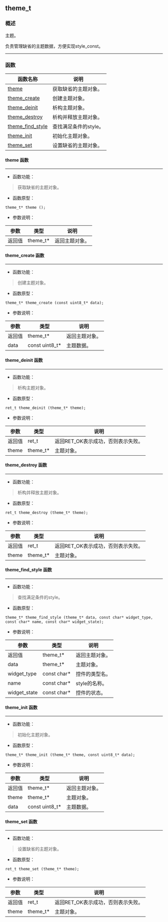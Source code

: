 ## theme\_t
### 概述
 主题。

 负责管理缺省的主题数据，方便实现style\_const。



----------------------------------
### 函数
<p id="theme_t_methods">

| 函数名称 | 说明 | 
| -------- | ------------ | 
| <a href="#theme_t_theme">theme</a> | 获取缺省的主题对象。 |
| <a href="#theme_t_theme_create">theme\_create</a> | 创建主题对象。 |
| <a href="#theme_t_theme_deinit">theme\_deinit</a> | 析构主题对象。 |
| <a href="#theme_t_theme_destroy">theme\_destroy</a> | 析构并释放主题对象。 |
| <a href="#theme_t_theme_find_style">theme\_find\_style</a> | 查找满足条件的style。 |
| <a href="#theme_t_theme_init">theme\_init</a> | 初始化主题对象。 |
| <a href="#theme_t_theme_set">theme\_set</a> | 设置缺省的主题对象。 |
#### theme 函数
-----------------------

* 函数功能：

> <p id="theme_t_theme"> 获取缺省的主题对象。



* 函数原型：

```
theme_t* theme ();
```

* 参数说明：

| 参数 | 类型 | 说明 |
| -------- | ----- | --------- |
| 返回值 | theme\_t* | 返回主题对象。 |
#### theme\_create 函数
-----------------------

* 函数功能：

> <p id="theme_t_theme_create"> 创建主题对象。




* 函数原型：

```
theme_t* theme_create (const uint8_t* data);
```

* 参数说明：

| 参数 | 类型 | 说明 |
| -------- | ----- | --------- |
| 返回值 | theme\_t* | 返回主题对象。 |
| data | const uint8\_t* | 主题数据。 |
#### theme\_deinit 函数
-----------------------

* 函数功能：

> <p id="theme_t_theme_deinit"> 析构主题对象。




* 函数原型：

```
ret_t theme_deinit (theme_t* theme);
```

* 参数说明：

| 参数 | 类型 | 说明 |
| -------- | ----- | --------- |
| 返回值 | ret\_t | 返回RET\_OK表示成功，否则表示失败。 |
| theme | theme\_t* | 主题对象。 |
#### theme\_destroy 函数
-----------------------

* 函数功能：

> <p id="theme_t_theme_destroy"> 析构并释放主题对象。




* 函数原型：

```
ret_t theme_destroy (theme_t* theme);
```

* 参数说明：

| 参数 | 类型 | 说明 |
| -------- | ----- | --------- |
| 返回值 | ret\_t | 返回RET\_OK表示成功，否则表示失败。 |
| theme | theme\_t* | 主题对象。 |
#### theme\_find\_style 函数
-----------------------

* 函数功能：

> <p id="theme_t_theme_find_style"> 查找满足条件的style。




* 函数原型：

```
theme_t* theme_find_style (theme_t* data, const char* widget_type, const char* name, const char* widget_state);
```

* 参数说明：

| 参数 | 类型 | 说明 |
| -------- | ----- | --------- |
| 返回值 | theme\_t* | 返回主题对象。 |
| data | theme\_t* | 主题对象。 |
| widget\_type | const char* | 控件的类型名。 |
| name | const char* | style的名称。 |
| widget\_state | const char* | 控件的状态。 |
#### theme\_init 函数
-----------------------

* 函数功能：

> <p id="theme_t_theme_init"> 初始化主题对象。




* 函数原型：

```
theme_t* theme_init (theme_t* theme, const uint8_t* data);
```

* 参数说明：

| 参数 | 类型 | 说明 |
| -------- | ----- | --------- |
| 返回值 | theme\_t* | 返回主题对象。 |
| theme | theme\_t* | 主题对象。 |
| data | const uint8\_t* | 主题数据。 |
#### theme\_set 函数
-----------------------

* 函数功能：

> <p id="theme_t_theme_set"> 设置缺省的主题对象。




* 函数原型：

```
ret_t theme_set (theme_t* theme);
```

* 参数说明：

| 参数 | 类型 | 说明 |
| -------- | ----- | --------- |
| 返回值 | ret\_t | 返回RET\_OK表示成功，否则表示失败。 |
| theme | theme\_t* | 主题对象。 |
